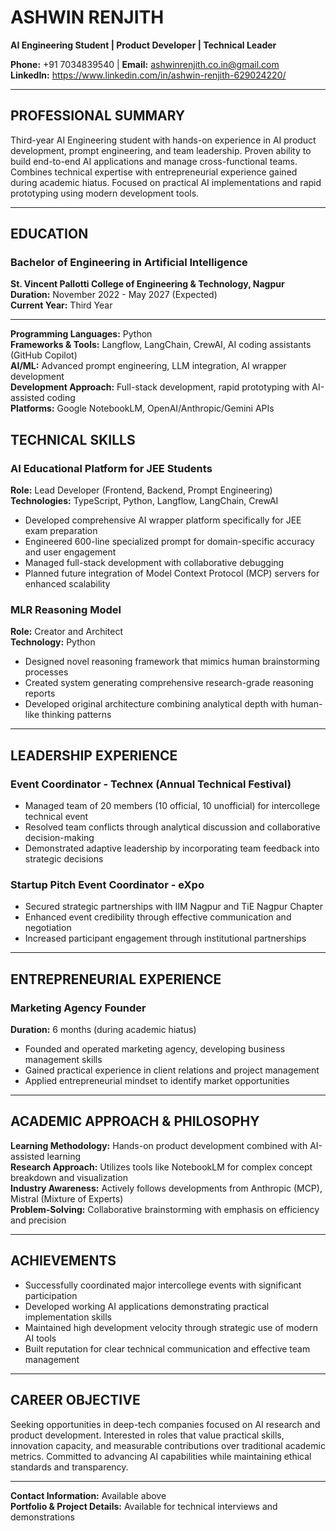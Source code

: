 # ASHWIN RENJITH
**AI Engineering Student | Product Developer | Technical Leader**

**Phone:** +91 7034839540 | **Email:** ashwinrenjith.co.in@gmail.com  
**LinkedIn:** https://www.linkedin.com/in/ashwin-renjith-629024220/

---

## PROFESSIONAL SUMMARY

Third-year AI Engineering student with hands-on experience in AI product development, prompt engineering, and team leadership. Proven ability to build end-to-end AI applications and manage cross-functional teams. Combines technical expertise with entrepreneurial experience gained during academic hiatus. Focused on practical AI implementations and rapid prototyping using modern development tools.

---

## EDUCATION

### Bachelor of Engineering in Artificial Intelligence
**St. Vincent Pallotti College of Engineering & Technology, Nagpur**  
**Duration:** November 2022 - May 2027 (Expected)  
**Current Year:** Third Year

---

**Programming Languages:** Python   
**Frameworks & Tools:** Langflow, LangChain, CrewAI, AI coding assistants (GitHub Copilot)  
**AI/ML:** Advanced prompt engineering, LLM integration, AI wrapper development  
**Development Approach:** Full-stack development, rapid prototyping with AI-assisted coding  
**Platforms:** Google NotebookLM, OpenAI/Anthropic/Gemini APIs

## TECHNICAL SKILLS

### AI Educational Platform for JEE Students
**Role:** Lead Developer (Frontend, Backend, Prompt Engineering)  
**Technologies:** TypeScript, Python, Langflow, LangChain, CrewAI  
- Developed comprehensive AI wrapper platform specifically for JEE exam preparation
- Engineered 600-line specialized prompt for domain-specific accuracy and user engagement
- Managed full-stack development with collaborative debugging
- Planned future integration of Model Context Protocol (MCP) servers for enhanced scalability

### MLR Reasoning Model
**Role:** Creator and Architect  
**Technology:** Python  
- Designed novel reasoning framework that mimics human brainstorming processes
- Created system generating comprehensive research-grade reasoning reports
- Developed original architecture combining analytical depth with human-like thinking patterns

---

## LEADERSHIP EXPERIENCE

### Event Coordinator - Technex (Annual Technical Festival)
- Managed team of 20 members (10 official, 10 unofficial) for intercollege technical event
- Resolved team conflicts through analytical discussion and collaborative decision-making
- Demonstrated adaptive leadership by incorporating team feedback into strategic decisions

### Startup Pitch Event Coordinator - eXpo
- Secured strategic partnerships with IIM Nagpur and TiE Nagpur Chapter
- Enhanced event credibility through effective communication and negotiation
- Increased participant engagement through institutional partnerships

---

## ENTREPRENEURIAL EXPERIENCE

### Marketing Agency Founder
**Duration:** 6 months (during academic hiatus)  
- Founded and operated marketing agency, developing business management skills
- Gained practical experience in client relations and project management
- Applied entrepreneurial mindset to identify market opportunities

---

## ACADEMIC APPROACH & PHILOSOPHY

**Learning Methodology:** Hands-on product development combined with AI-assisted learning  
**Research Approach:** Utilizes tools like NotebookLM for complex concept breakdown and visualization  
**Industry Awareness:** Actively follows developments from Anthropic (MCP), Mistral (Mixture of Experts)  
**Problem-Solving:** Collaborative brainstorming with emphasis on efficiency and precision

---

## ACHIEVEMENTS

- Successfully coordinated major intercollege events with significant participation
- Developed working AI applications demonstrating practical implementation skills
- Maintained high development velocity through strategic use of modern AI tools
- Built reputation for clear technical communication and effective team management

---

## CAREER OBJECTIVE

Seeking opportunities in deep-tech companies focused on AI research and product development. Interested in roles that value practical skills, innovation capacity, and measurable contributions over traditional academic metrics. Committed to advancing AI capabilities while maintaining ethical standards and transparency.

---

**Contact Information:** Available above  
**Portfolio & Project Details:** Available for technical interviews and demonstrations
